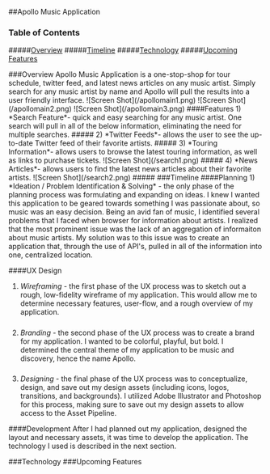 ##Apollo Music Application

### Table of Contents  
#####[Overview](#overview) 
#####[Timeline](#timeline) 
#####[Technology](#erd) 
#####[Upcoming Features](#newfeatures) 




<a name="overview"/>
###Overview
Apollo Music Application is a one-stop-shop for tour schedule, twitter feed, and latest news articles on any music artist. Simply search for any music artist by name and Apollo will pull the results into a user friendly interface. 
![Screen Shot](/apollomain1.png)
![Screen Shot](/apollomain2.png)
![Screen Shot](/apollomain3.png)
####Features
1) *Search Feature*- quick and easy searching for any music artist. One search will pull in all of the below information, eliminating the need for multiple searches. 
#####
2) *Twitter Feeds*- allows the user to see the up-to-date Twitter feed of their favorite artists.
#####
3) *Touring Information*- allows users to browse the latest touring information, as well as links to purchase tickets. 
![Screen Shot](/search1.png)
#####
4) *News Articles*- allows users to find the latest news articles about their favorite artists. 
![Screen Shot](/search2.png)
#####


<a name="timeline"/>
###Timeline
####Planning
1) *Ideation / Problem Identification & Solving* - the only phase of the planning process was formulating and expanding on ideas. I knew I wanted this application to be geared towards something I was passionate about, so music was an easy decision. Being an avid fan of music, I identified several problems that I faced when browser for information about artists. I realized that the most prominent issue was the lack of an aggregation of informaiton about music artists. My solution was to this issue was to create an application that, through the use of API's, pulled in all of the information into one, centralized location. 

####UX Design
1) *Wireframing* - the first phase of the UX process was to sketch out a rough, low-fidelity wireframe of my application. This would allow me to determine necessary features, user-flow, and a rough overview of my application.
#####
2) *Branding* - the second phase of the UX process was to create a brand for my application. I wanted to be colorful, playful, but bold. I determined the central theme of my application to be music and discovery, hence the name Apollo.
#####
3) *Designing* - the final phase of the UX process was to conceptualize, design, and save out my design assets (including icons, logos, transitions, and backgrounds). I utilized Adobe Illustrator and Photoshop for this process, making sure to save out my design assets to allow access to the Asset Pipeline. 

####Development
After I had planned out my application, designed the layout and necessary assets, it was time to develop the application. The technology I used is described in the next section.

<a name="technology"/>
###Technology


<a name="newfeatures"/>
###Upcoming Features